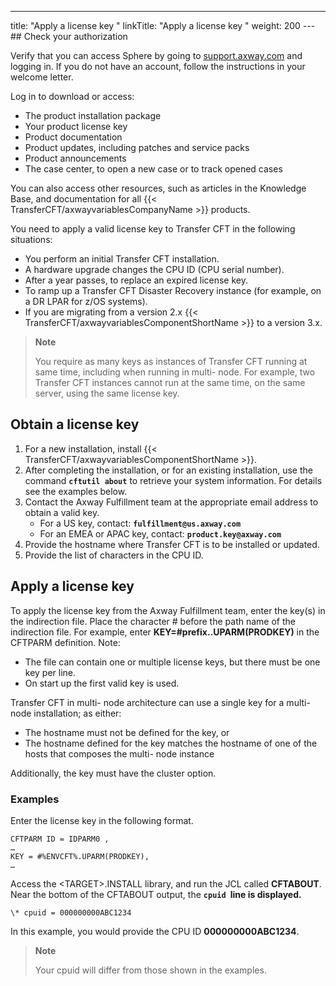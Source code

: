 ---
title: "Apply a license key "
linkTitle: "Apply a license key "
weight: 200
--- ## Check your authorization

Verify that you can access Sphere by going to [support.axway.com](https://support.axway.com/) and logging in. If you do not have an account, follow the instructions in your welcome letter.

Log in to download or access:

- The product installation package
- Your product license key
- Product documentation
- Product updates, including patches and service packs
- Product announcements
- The case center, to open a new case or to track opened cases

You can also access other resources, such as articles in the Knowledge Base, and documentation for all {{< TransferCFT/axwayvariablesCompanyName  >}} products.

You need to apply a valid license key to Transfer CFT in the following situations:

- You perform an initial Transfer CFT installation.
- A hardware upgrade changes the CPU ID (CPU serial number).
- After a year passes, to replace an expired license key.
- To ramp up a Transfer CFT Disaster Recovery instance (for example, on a DR LPAR for z/OS systems).
- If you are migrating from a version 2.x {{< TransferCFT/axwayvariablesComponentShortName >}} to a version 3.x.

> **Note**
>
> You require as many keys as instances of Transfer CFT running at same time, including when running in multi- node. For example, two Transfer CFT instances cannot run at the same time, on the same server, using the same license key.

## Obtain a license key

1. For a new installation, install {{< TransferCFT/axwayvariablesComponentShortName >}}.
1. After completing the installation, or for an existing installation, use the command **`cftutil about`** to retrieve your system information. For details see the examples below.
1. Contact the Axway Fulfillment team at the appropriate email address to obtain a valid key.
    - For a US key, contact: **`fulfillment@us.axway.com`**
    - For an EMEA or APAC key, contact: **`product.key@axway.com`**
1. Provide the hostname where Transfer CFT is to be installed or updated.
1. Provide the list of characters in the CPU ID.

<span id="Apply"></span>

## Apply a license key

To apply the license key from the Axway Fulfillment team, enter the key(s) in the indirection file. Place the character # before the path name of the indirection file. For example, enter **KEY=#prefix..UPARM(PRODKEY)** in the CFTPARM definition. Note:

- The file can contain one or multiple license keys, but there must be one key per line.
- On start up the first valid key is used.

Transfer CFT in multi- node architecture can use a single key for a multi- node installation; as either:

- The hostname must not be defined for the key, or
- The hostname defined for the key matches the hostname of one of the hosts that composes the multi- node instance

Additionally, the key must have the cluster option.

### Examples

Enter the license key in the following format.

```
CFTPARM ID = IDPARM0 ,
…
KEY = #%ENVCFT%.UPARM(PRODKEY),
…
```

Access the &lt;TARGET>.INSTALL library, and run the JCL called **CFTABOUT**. Near the bottom of the CFTABOUT output, the **`cpuid `line is displayed.**  

```
\* cpuid = 000000000ABC1234
```

In this example, you would provide the CPU ID **000000000ABC1234**.

> **Note**
>
> Your cpuid will differ from those shown in the examples.
